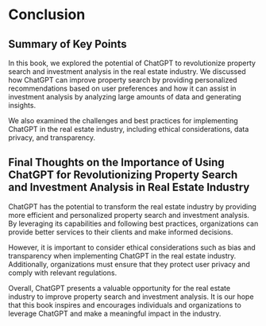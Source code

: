 # Conclusion

Summary of Key Points
---------------------

In this book, we explored the potential of ChatGPT to revolutionize property search and investment analysis in the real estate industry. We discussed how ChatGPT can improve property search by providing personalized recommendations based on user preferences and how it can assist in investment analysis by analyzing large amounts of data and generating insights.

We also examined the challenges and best practices for implementing ChatGPT in the real estate industry, including ethical considerations, data privacy, and transparency.

Final Thoughts on the Importance of Using ChatGPT for Revolutionizing Property Search and Investment Analysis in Real Estate Industry
-------------------------------------------------------------------------------------------------------------------------------------

ChatGPT has the potential to transform the real estate industry by providing more efficient and personalized property search and investment analysis. By leveraging its capabilities and following best practices, organizations can provide better services to their clients and make informed decisions.

However, it is important to consider ethical considerations such as bias and transparency when implementing ChatGPT in the real estate industry. Additionally, organizations must ensure that they protect user privacy and comply with relevant regulations.

Overall, ChatGPT presents a valuable opportunity for the real estate industry to improve property search and investment analysis. It is our hope that this book inspires and encourages individuals and organizations to leverage ChatGPT and make a meaningful impact in the industry.